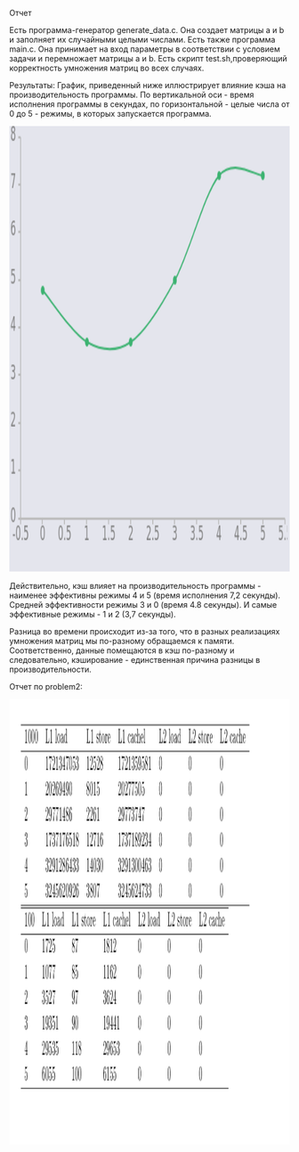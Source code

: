 Отчет


Есть программа-генератор generate\_data.c. Она создает матрицы a и b и заполняет их случайными целыми числами.
Есть также программа main.c. Она принимает на вход параметры в соответствии с условием задачи и перемножает матрицы a и b.
Есть скрипт test.sh,проверяющий корректность умножения матриц во всех случаях.

Результаты:
График, приведенный ниже иллюстрирует влияние кэша на производительность программы. По вертикальной оси - время исполнения программы в секундах,
по горизонтальной - целые числа от 0 до 5 - режимы, в которых запускается программа.

<img src="Chart.jpg" width="1200" height="800">

Действительно, кэш влияет на производительность программы - наименее эффективны режимы 4 и 5 (время исполнения 7,2 секунды).
Средней эффективности режимы 3 и 0 (время 4.8 секунды). И самые эффективные режимы - 1 и 2 (3,7 секунды).

Разница во времени происходит из-за того, что в разных реализациях умножения матриц мы по-разному обращаемся к памяти. Соответственно, данные помещаются в кэш по-разному и следовательно, кэширование - единственная причина разницы в производительности.

Отчет по problem2:

<img src="tables.png" width="1200" height="800">
